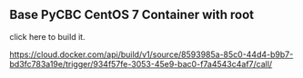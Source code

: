 Base PyCBC CentOS 7 Container with root
-----------------------------
click here to build it.

https://cloud.docker.com/api/build/v1/source/8593985a-85c0-44d4-b9b7-bd3fc783a19e/trigger/934f57fe-3053-45e9-bac0-f7a4543c4af7/call/

